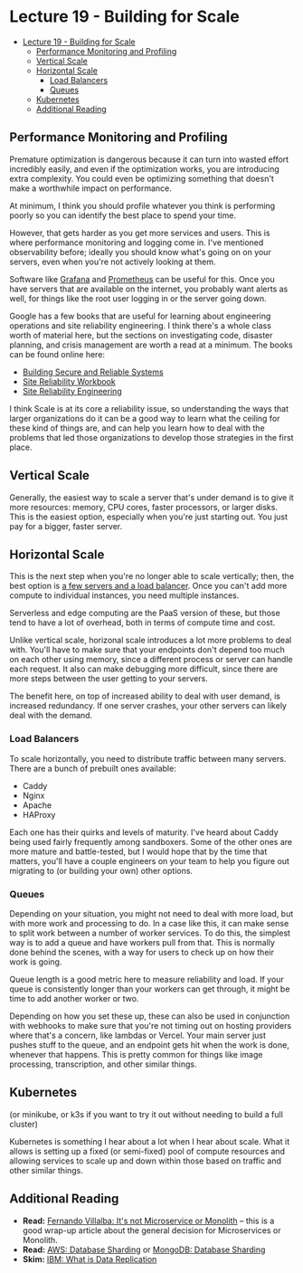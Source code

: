# Lecture 19 - Building for Scale

<!-- START doctoc generated TOC please keep comment here to allow auto update -->

- [Lecture 19 - Building for Scale](#lecture-19---building-for-scale)
  - [Performance Monitoring and Profiling](#performance-monitoring-and-profiling)
  - [Vertical Scale](#vertical-scale)
  - [Horizontal Scale](#horizontal-scale)
    - [Load Balancers](#load-balancers)
    - [Queues](#queues)
  - [Kubernetes](#kubernetes)
  - [Additional Reading](#additional-reading)

<!-- END doctoc generated TOC please keep comment here to allow auto update -->

## Performance Monitoring and Profiling

Premature optimization is dangerous because it can turn into wasted effort
incredibly easily, and even if the optimization works, you are introducing extra
complexity. You could even be optimizing something that doesn't make a
worthwhile impact on performance.

At minimum, I think you should profile whatever you think is performing poorly
so you can identify the best place to spend your time.

However, that gets harder as you get more services and users. This is where
performance monitoring and logging come in. I've mentioned observability before;
ideally you should know what's going on on your servers, even when you're not
actively looking at them.

Software like [Grafana](https://grafana.com/oss/grafana/) and
[Prometheus](https://prometheus.io/) can be useful for this. Once you have
servers that are available on the internet, you probably want alerts as well,
for things like the root user logging in or the server going down.

Google has a few books that are useful for learning about engineering operations
and site reliability engineering. I think there's a whole class worth of
material here, but the sections on investigating code, disaster planning, and
crisis management are worth a read at a minimum. The books can be found online
here:

- [Building Secure and Reliable Systems](https://google.github.io/building-secure-and-reliable-systems/raw/toc.html)
- [Site Reliability Workbook](https://sre.google/workbook/table-of-contents/)
- [Site Reliability Engineering](https://sre.google/sre-book/table-of-contents/)

I think Scale is at its core a reliability issue, so understanding the ways that
larger organizations do it can be a good way to learn what the ceiling for these
kind of things are, and can help you learn how to deal with the problems that
led those organizations to develop those strategies in the first place.

## Vertical Scale

Generally, the easiest way to scale a server that's under demand is to give it
more resources: memory, CPU cores, faster processors, or larger disks. This is
the easiest option, especially when you're just starting out. You just pay for a
bigger, faster server.

## Horizontal Scale

This is the next step when you're no longer able to scale vertically; then, the
best option is
[a few servers and a load balancer](https://shayy.org/posts/a-few-servers). Once
you can't add more compute to individual instances, you need multiple instances.

Serverless and edge computing are the PaaS version of these, but those tend to
have a lot of overhead, both in terms of compute time and cost.

Unlike vertical scale, horizonal scale introduces a lot more problems to deal
with. You'll have to make sure that your endpoints don't depend too much on each
other using memory, since a different process or server can handle each request.
It also can make debugging more difficult, since there are more steps between
the user getting to your servers.

The benefit here, on top of increased ability to deal with user demand, is
increased redundancy. If one server crashes, your other servers can likely deal
with the demand.

### Load Balancers

To scale horizontally, you need to distribute traffic between many servers.
There are a bunch of prebuilt ones available:

- Caddy
- Nginx
- Apache
- HAProxy

Each one has their quirks and levels of maturity. I've heard about Caddy being
used fairly frequently among sandboxers. Some of the other ones are more mature
and battle-tested, but I would hope that by the time that matters, you'll have a
couple engineers on your team to help you figure out migrating to (or building
your own) other options.

### Queues

Depending on your situation, you might not need to deal with more load, but with
more work and processing to do. In a case like this, it can make sense to split
work between a number of worker services. To do this, the simplest way is to add
a queue and have workers pull from that. This is normally done behind the
scenes, with a way for users to check up on how their work is going.

Queue length is a good metric here to measure reliability and load. If your
queue is consistently longer than your workers can get through, it might be time
to add another worker or two.

Depending on how you set these up, these can also be used in conjunction with
webhooks to make sure that you're not timing out on hosting providers where
that's a concern, like lambdas or Vercel. Your main server just pushes stuff to
the queue, and an endpoint gets hit when the work is done, whenever that
happens. This is pretty common for things like image processing, transcription,
and other similar things.

## Kubernetes

(or minikube, or k3s if you want to try it out without needing to build a full
cluster)

Kubernetes is something I hear about a lot when I hear about scale. What it
allows is setting up a fixed (or semi-fixed) pool of compute resources and
allowing services to scale up and down within those based on traffic and other
similar things.

## Additional Reading

- **Read:**
  [Fernando Villalba: It's not Microservice or Monolith](https://fernandovillalba.substack.com/p/its-not-microservice-or-monolith)
  – this is a good wrap-up article about the general decision for Microservices
  or Monolith.
- **Read:**
  [AWS: Database Sharding](https://aws.amazon.com/what-is/database-sharding/) or
  [MongoDB: Database Sharding](https://www.mongodb.com/features/database-sharding-explained)
- **Skim:**
  [IBM: What is Data Replication](https://www.ibm.com/topics/data-replication)
